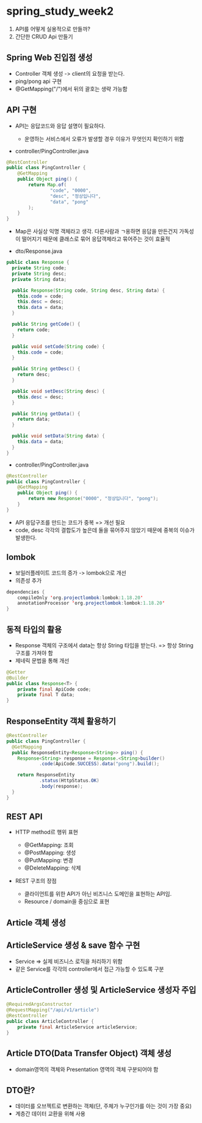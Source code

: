 ﻿# spring_study_week2

1. API를 어떻게 실용적으로 만들까?
2. 간단한 CRUD Api 만들기

## Spring Web 진입점 생성
+ Controller 객체 생성 -> client의 요청을 받는다.
+ ping/pong api 구현
+ @GetMapping("/")에서 뒤의 괄호는 생략 가능함

## API 구현
+ API는 응답코드와 응답 설명이 필요하다.
	+ 운영하는 서비스에서 오류가 발생할 경우 이유가 무엇인지 확인하기 위함

+ controller/PingController.java
```java
@RestController
public class PingController {
    @GetMapping
    public Object ping() {
        return Map.of(
                "code", "0000",
                "desc", "정상입니다",
                "data", "pong"
        );
    }
}
```
+ Map은 사실상 익명 객체라고 생각. 다른사람과 ㄱ옹하면 응답을 만든건지 가독성이 떨어지기 때문에 클래스로 묶어 응답객체라고 묶어주는 것이 효율적

+ dto/Response.java
```java
public class Response {
  private String code;
  private String desc;
  private String data;

  public Response(String code, String desc, String data) {
    this.code = code;
    this.desc = desc;
    this.data = data;
  }

  public String getCode() {
    return code;
  }

  public void setCode(String code) {
    this.code = code;
  }

  public String getDesc() {
    return desc;
  }

  public void setDesc(String desc) {
    this.desc = desc;
  }

  public String getData() {
    return data;
  }

  public void setData(String data) {
    this.data = data;
  }
}
```
+ controller/PingController.java
```java
@RestController
public class PingController {
    @GetMapping
    public Object ping() {
        return new Response("0000", "정상입니다", "pong");
    }
}
```
+ API 응답구조를 만드는 코드가 중복 => 개선 필요
+ code, desc 각각의 결합도가 높은데 둘을 묶어주지 않았기 때문에 중복의 이슈가 발생한다.

## lombok
+ 보일러플레이트 코드의 증가 -> lombok으로 개선
+ 의존성 추가
```java
dependencies {
	compileOnly 'org.projectlombok:lombok:1.18.20'
	annotationProcessor 'org.projectlombok:lombok:1.18.20'
}
```

## 동적 타입의 활용
+ Response 객체의 구조에서 data는 항상 String 타입을 받는다. => 항상 String 구조를 가져야 함
+ 제네릭 문법을 통해 개선
```java
@Getter
@Builder
public class Response<T> {
    private final ApiCode code;
    private final T data;
}
```
## ResponseEntity 객체 활용하기
```java
@RestController
public class PingController {
  @GetMapping
  public ResponseEntity<Response<String>> ping() {
    Response<String> response = Response.<String>builder()
            .code(ApiCode.SUCCESS).data("pong").build();

    return ResponseEntity
            .status(HttpStatus.OK)
            .body(response);
  }
} 
```
## REST API
+ HTTP method르 행위 표현
	+ @GetMapping: 조회
	+ @PostMapping: 생성
	+ @PutMapping: 변경
	+ @DeleteMapping: 삭제

+ REST 구조의 장점
	+ 클라이언트를 위한 API가 아닌 비즈니스 도메인을 표현하는 API임.
	+ Resource / domain을 중심으로 표현

## Article 객체 생성

## ArticleService 생성 & save 함수 구현
+ Service => 실제 비즈니스 로직을 처리하기 위함
+ 같은 Service를 각각의 controller에서 접근 가능할 수 있도록 구분

## ArticleController 생성 및 ArticleService 생성자 주입
```java
@RequiredArgsConstructor
@RequestMapping("/api/v1/article")
@RestController
public class ArticleController {
    private final ArticleService articleService;
}
```

## Article DTO(Data Transfer Object) 객체 생성
+ domain영역의 객체와 Presentation 영역의 객체 구분되어야 함

## DTO란?
+ 데이터를 오브젝트로 변환하는 객체(단, 주체가 누구인가를 아는 것이 가장 중요)
+ 계층간 데이터 교환을 위해 사용
